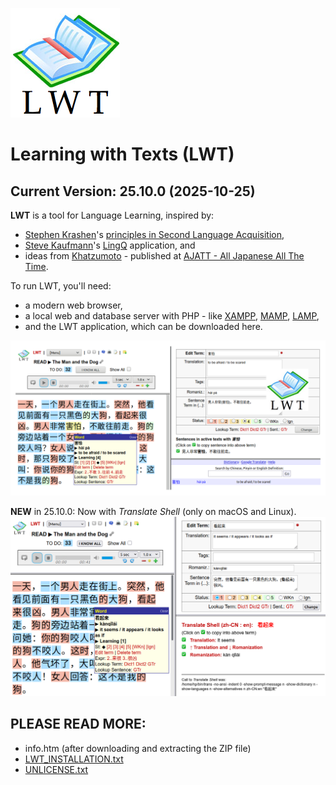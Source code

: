 ![LWT](img/lwt_icon_big.png)

# Learning with Texts (LWT)

## Current Version: 25.10.0 (2025-10-25)

**LWT** is a tool for Language Learning, inspired by:

- [Stephen Krashen](https://en.wikipedia.org/wiki/Stephen_Krashen)'s [principles in Second Language Acquisition](https://www.sdkrashen.com/content/books/principles_and_practice.pdf),
- [Steve Kaufmann](https://en.wikipedia.org/wiki/Steve_Kaufmann)'s [LingQ](https://www.lingq.com) application, and
- ideas from [Khatzumoto](https://x.com/ajatt) - published at [AJATT - All Japanese All The Time](https://alljapanesealltheti.me/index.html).

To run LWT, you'll need:

- a modern web browser,
- a local web and database server with PHP - like [XAMPP](https://www.apachefriends.org/index.html), [MAMP](https://www.mamp.info/en/mac/), [LAMP](https://en.wikipedia.org/wiki/LAMP_(software_bundle)),
- and the LWT application, which can be downloaded here.

![Screenshot1](img/lwt_screenshot.png)

**NEW** in 25.10.0: Now with *Translate Shell* (only on macOS and Linux).
![Screenshot2](img/lwt-with-translate-shell.png)


## PLEASE READ MORE:

- info.htm (after downloading and extracting the ZIP file)
- [LWT_INSTALLATION.txt](LWT_INSTALLATION.txt)
- [UNLICENSE.txt](UNLICENSE.txt)

